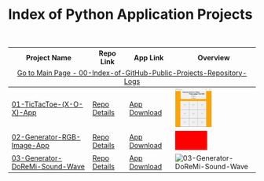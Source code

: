 # Index of Python Application Projects

<table>
  <thead>
    <tr>
        <th>Project Name</th>  
        <th>Repo Link</th> 
        <th>App Link</th>  
        <th>Overview</th>
    </tr>
    <tr>
      <td colspan="4"  align="center"><a href="https://github.com/celik-muhammed/00-Index-of-GitHub-Public-Projects-Repository-Logs" target="_blank">
        Go to Main Page - 00-Index-of-GitHub-Public-Projects-Repository-Logs</a></td>
    </tr>
  </thead>  
  <tbody>
    <tr>
      <td><a href="01-TicTacToe-(X-O-X)-App" target="_blank">01-TicTacToe-(X-O-X)-App</a></td>
      <td><a href="01-TicTacToe-(X-O-X)-App" target="_blank">Repo Details</a></td>
      <td><a href="^#" target="_blank">App Download</a></td>
      <td><img src="/01-TicTacToe-(X-O-X)-App/tictactoe.png" alt="01-TicTacToe-(X-O-X)-App" height=79></td>
    </tr>
    <tr>
      <td><a href="02-Generator-RGB-Image-App" target="_blank">02-Generator-RGB-Image-App</a></td>
      <td><a href="02-Generator-RGB-Image-App" target="_blank">Repo Details</a></td>
      <td><a href="https://github.com/celik-muhammed/09-Python-Application-Projects/raw/master/02-Generator-RGB-Image-App/Create-RGB-Image-MuCe.zip" target="_blank">App Download</a></td>
      <td><img src="/02-Generator-RGB-Image-App/RGB_Image.jpg" alt="02-Generator-RGB-Image-App" height=39></td>
    </tr>
    <tr>
      <td><a href="03-Generator-DoReMi-Sound-Wave" target="_blank">03-Generator-DoReMi-Sound-Wave</a></td>
      <td><a href="03-Generator-DoReMi-Sound-Wave" target="_blank">Repo Details</a></td>
      <td><a href="^#" target="_blank">App Download</a></td>
      <td><img src="/03-Generator-DoReMi-Sound-Wave/Create-RGB-Image-MuCe.jpg" alt="03-Generator-DoReMi-Sound-Wave" height=61></td>
    </tr>
  </tbody>
</table> 
